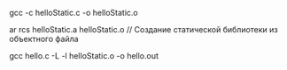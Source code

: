 gcc -c helloStatic.c -o helloStatic.o

ar rcs helloStatic.a helloStatic.o // Создание статической библиотеки из объектного файла

gcc hello.c -L -l helloStatic.o -o hello.out
